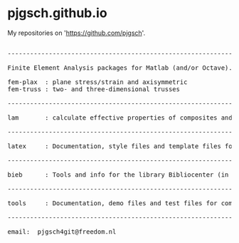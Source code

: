 # pjgsch.github.io

My repositories on 'https://github.com/pjgsch'.

<pre>

----------------------------------------------------------------------

Finite Element Analysis packages for Matlab (and/or Octave).

fem-plax  : plane stress/strain and axisymmetric
fem-truss : two- and three-dimensional trusses

----------------------------------------------------------------------

lam       : calculate effective properties of composites and laminates

----------------------------------------------------------------------

latex     : Documentation, style files and template files for LaTeX.

----------------------------------------------------------------------

bieb      : Tools and info for the library Bibliocenter (in Dutch).

----------------------------------------------------------------------

tools     : Documentation, demo files and test files for computer languages.

----------------------------------------------------------------------

email:  pjgsch4git@freedom.nl

</pre>

